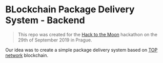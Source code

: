 # BLockchain Package Delivery System - Backend

> This repo was created for the [Hack to the Moon](https://hacktothemoon.com/) hackathon on the 29th of September 2019 in Prague.

Our idea was to create a simple package delivery system based on [TOP network](https://www.topnetwork.org/) blockchain. 
